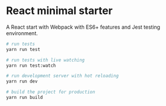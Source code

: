 # React minimal starter

A React start with Webpack with ES6+ features and Jest testing environment.

```bash
# run tests
yarn run test

# run tests with live watching
yarn run test:watch

# run development server with hot reloading
yarn run dev

# build the project for production
yarn run build
```
